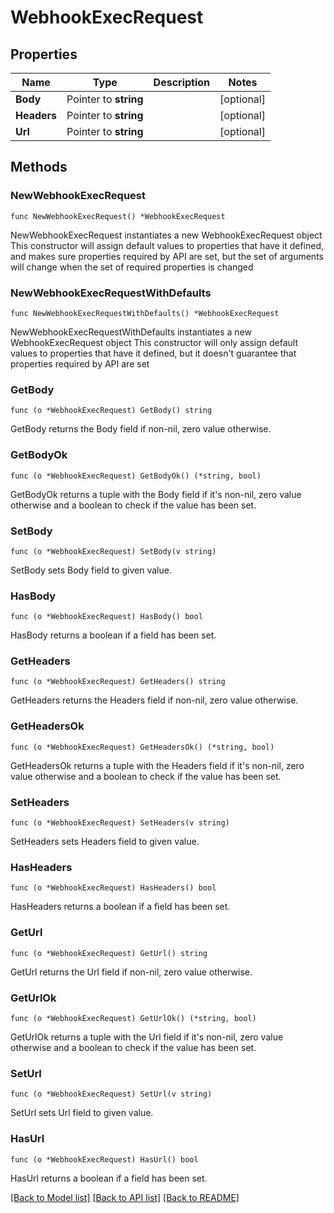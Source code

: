 # WebhookExecRequest

## Properties

Name | Type | Description | Notes
------------ | ------------- | ------------- | -------------
**Body** | Pointer to **string** |  | [optional] 
**Headers** | Pointer to **string** |  | [optional] 
**Url** | Pointer to **string** |  | [optional] 

## Methods

### NewWebhookExecRequest

`func NewWebhookExecRequest() *WebhookExecRequest`

NewWebhookExecRequest instantiates a new WebhookExecRequest object
This constructor will assign default values to properties that have it defined,
and makes sure properties required by API are set, but the set of arguments
will change when the set of required properties is changed

### NewWebhookExecRequestWithDefaults

`func NewWebhookExecRequestWithDefaults() *WebhookExecRequest`

NewWebhookExecRequestWithDefaults instantiates a new WebhookExecRequest object
This constructor will only assign default values to properties that have it defined,
but it doesn't guarantee that properties required by API are set

### GetBody

`func (o *WebhookExecRequest) GetBody() string`

GetBody returns the Body field if non-nil, zero value otherwise.

### GetBodyOk

`func (o *WebhookExecRequest) GetBodyOk() (*string, bool)`

GetBodyOk returns a tuple with the Body field if it's non-nil, zero value otherwise
and a boolean to check if the value has been set.

### SetBody

`func (o *WebhookExecRequest) SetBody(v string)`

SetBody sets Body field to given value.

### HasBody

`func (o *WebhookExecRequest) HasBody() bool`

HasBody returns a boolean if a field has been set.

### GetHeaders

`func (o *WebhookExecRequest) GetHeaders() string`

GetHeaders returns the Headers field if non-nil, zero value otherwise.

### GetHeadersOk

`func (o *WebhookExecRequest) GetHeadersOk() (*string, bool)`

GetHeadersOk returns a tuple with the Headers field if it's non-nil, zero value otherwise
and a boolean to check if the value has been set.

### SetHeaders

`func (o *WebhookExecRequest) SetHeaders(v string)`

SetHeaders sets Headers field to given value.

### HasHeaders

`func (o *WebhookExecRequest) HasHeaders() bool`

HasHeaders returns a boolean if a field has been set.

### GetUrl

`func (o *WebhookExecRequest) GetUrl() string`

GetUrl returns the Url field if non-nil, zero value otherwise.

### GetUrlOk

`func (o *WebhookExecRequest) GetUrlOk() (*string, bool)`

GetUrlOk returns a tuple with the Url field if it's non-nil, zero value otherwise
and a boolean to check if the value has been set.

### SetUrl

`func (o *WebhookExecRequest) SetUrl(v string)`

SetUrl sets Url field to given value.

### HasUrl

`func (o *WebhookExecRequest) HasUrl() bool`

HasUrl returns a boolean if a field has been set.


[[Back to Model list]](../README.md#documentation-for-models) [[Back to API list]](../README.md#documentation-for-api-endpoints) [[Back to README]](../README.md)


